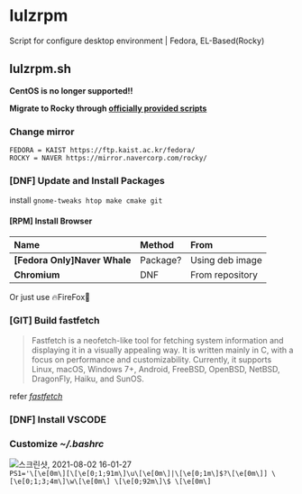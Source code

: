 # lulzrpm
Script for configure desktop environment | Fedora, EL-Based(Rocky)

## **lulzrpm.sh**
**CentOS is no longer supported!!**

**Migrate to Rocky through [officially provided scripts](https://raw.githubusercontent.com/rocky-linux/rocky-tools/main/migrate2rocky/migrate2rocky.sh)**
### Change **mirror**
```
FEDORA = KAIST https://ftp.kaist.ac.kr/fedora/
ROCKY = NAVER https://mirror.navercorp.com/rocky/
```

### **[DNF]** Update and Install Packages
install `gnome-tweaks htop make cmake git`

#### **[RPM]** Install Browser
| Name | Method | From |
| :- | :- | :- |
| **[Fedora Only]Naver Whale**  | Package? | Using deb image |
| **Chromium**  | DNF | From repository |
Or just use 🔥FireFox🦊

### **[GIT]** Build fastfetch
>Fastfetch is a neofetch-like tool for fetching system information and displaying it in a visually appealing way. It is written mainly in C, with a focus on performance and customizability. Currently, it supports Linux, macOS, Windows 7+, Android, FreeBSD, OpenBSD, NetBSD, DragonFly, Haiku, and SunOS.

refer _[fastfetch](https://github.com/fastfetch-cli/fastfetch)_

### **[DNF]** Install VSCODE

### Customize *~/.bashrc*
![스크린샷, 2021-08-02 16-01-27](https://user-images.githubusercontent.com/42508318/127818048-d229e0d1-b36c-4eb1-bc64-30028421384b.png)    
`PS1='\[\e[0m\][\[\e[0;1;91m\]\u\[\e[0m\]|\[\e[0;1m\]$?\[\e[0m\]] \[\e[0;1;3;4m\]\w\[\e[0m\] \[\e[0;92m\]\$ \[\e[0m\]`    


